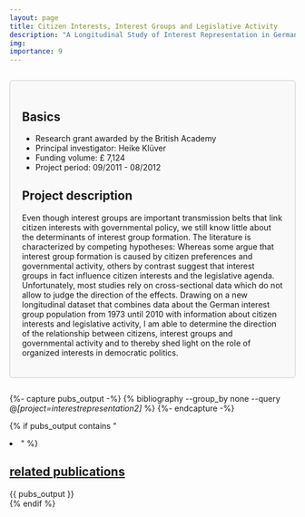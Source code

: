 ```yaml
---
layout: page
title: Citizen Interests, Interest Groups and Legislative Activity
description: "A Longitudinal Study of Interest Representation in Germany"
img: 
importance: 9
---
```


<div style="border: 1px solid #ccc; border-radius: 5px; padding: 1.5em; margin: 2em 0; background-color: #f9f9f9;">

  <h2>Basics</h2>
    <ul>
      <li>Research grant awarded by the British Academy</li>
      <li>Principal investigator: Heike Klüver</li>
      <li>Funding volume: £ 7,124</li>
      <li>Project period: 09/2011 - 08/2012</li>
    </ul>

  <h2>Project description</h2>
    <p>Even though interest groups are important transmission belts that link citizen interests with governmental policy, we still know little about the determinants of interest group formation. The literature is characterized by competing hypotheses: Whereas some argue that interest group formation is caused by citizen preferences and governmental activity, others by contrast suggest that interest groups in fact influence citizen interests and the legislative agenda. Unfortunately, most studies rely on cross-sectional data which do not allow to judge the direction of the effects. Drawing on a new longitudinal dataset that combines data about the German interest group population from 1973 until 2010 with information about citizen interests and legislative activity, I am able to determine the direction of the relationship between citizens, interest groups and governmental activity and to thereby shed light on the role of organized interests in democratic politics.</p>

</div>

{%- capture pubs_output -%}
  {% bibliography --group_by none --query @*[project=interestrepresentation2]* %}
{%- endcapture -%}

{% if pubs_output contains "<li>" %}
  <div>
    <h2>
      <a href="{{ '/publications/' | relative_url }}" style="color: inherit">
        related publications
      </a>
    </h2>
    <div class="publications">
      {{ pubs_output }}
    </div>
  </div>
{% endif %}